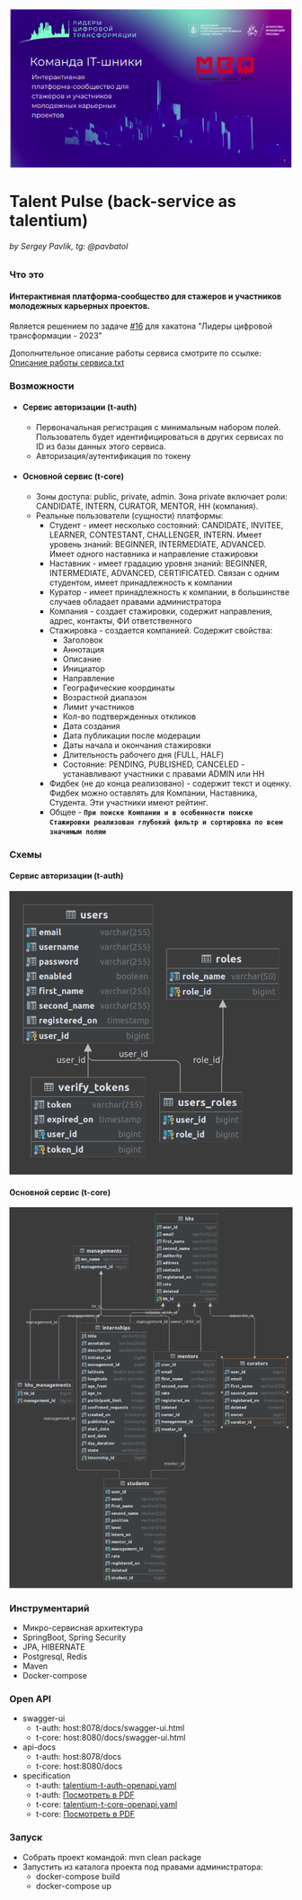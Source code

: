 ![team.png](public%2Fteam%2Fteam.png)

# Talent Pulse (back-service as talentium)

###### by Sergey Pavlik, tg: @pavbatol

### Что это

#### Интерактивная платформа-сообщество для стажеров и участников молодежных карьерных проектов.  
Является решением по задаче [#16](https://leaders2023.innoagency.ru/task_16) для хакатона "Лидеры цифровой трансформации - 2023"

Дополнительное описание работы сервиса смотрите по ссылке:
[Описание работы сервиса.txt](public%2Fdocumentation%2F%D0%9E%D0%BF%D0%B8%D1%81%D0%B0%D0%BD%D0%B8%D0%B5%20%D1%80%D0%B0%D0%B1%D0%BE%D1%82%D1%8B%20%D1%81%D0%B5%D1%80%D0%B2%D0%B8%D1%81%D0%B0.txt)
### Возможности
- #### Сервис авторизации (t-auth)
    - Первоначальная регистрация с минимальным набором полей. Пользователь будет идентифицироваться в других сервисах по ID из базы данных этого сервиса.
    - Авторизация/аутентификация по токену

- #### Основной сервис (t-core)
  - Зоны доступа: public, private, admin. Зона private включает роли: CANDIDATE, INTERN, CURATOR, MENTOR, HH (компания).
  - Реальные пользователи (сущности) платформы: 
    - Студент - имеет несколько состояний: CANDIDATE, INVITEE, LEARNER, CONTESTANT, CHALLENGER, INTERN. Имеет уровень знаний: BEGINNER, INTERMEDIATE, ADVANCED. Имеет одного наставника и направление стажировки
    - Наставник - имеет градацию уровня знаний: BEGINNER, INTERMEDIATE, ADVANCED, CERTIFICATED. Связан с одним студентом, имеет принадлежность к компании
    - Куратор - имеет принадлежность к компании, в большинстве случаев обладает правами администратора
    - Компания - создает стажировки, содержит направления, адрес, контакты, ФИ ответственного
    - Стажировка - создается компанией. Содержит свойства:
      - Заголовок
      - Аннотация
      - Описание
      - Инициатор
      - Направление
      - Географические координаты
      - Возрастной диапазон
      - Лимит участников
      - Кол-во подтвержденных откликов
      - Дата создания
      - Дата публикации после модерации
      - Даты начала и окончания стажировки
      - Длительность рабочего дня (FULL, HALF)
      - Состояние: PENDING, PUBLISHED, CANCELED  - устанавливают участники с правами ADMIN или HH
    - Фидбек (не до конца реализовано) - содержит текст и оценку. Фидбек можно оставлять для Компании, Наставника, Студента. Эти участники имеют рейтинг.
    - Общее - **`При поиске Компании и в особенности поиске Стажировки реализован глубокий фильтр и сортировка по всем значимым полям`**

### Схемы

#### Сервис авторизации (t-auth)
![t-auth-er-diagram.png](public%2Fer-diagram%2Ft-auth-er-diagram.png)

  #### Основной сервис (t-core)
![t-core-er-diagram.png](public%2Fer-diagram%2Ft-core-er-diagram.png)

### Инструментарий
  - Микро-сервисная архитектура
  - SpringBoot, Spring Security
  - JPA, HIBERNATE
  - Postgresql, Redis
  - Maven
  - Docker-compose

### Open API
  - swagger-ui 
    - t-auth: host:8078/docs/swagger-ui.html
    - t-core: host:8080/docs/swagger-ui.html
  - api-docs
    - t-auth: host:8078/docs
    - t-core: host:8080/docs
  - specification
    - t-auth: [talentium-t-auth-openapi.yaml](public%2Fopen-api-specification%2Ftalentium-t-auth-openapi.yaml)
    - t-auth: [Посмотреть в PDF](public%2Fopen-api-specification%2FSwagger%20UI_auth.pdf) 
    - t-core: [talentium-t-core-openapi.yaml](public%2Fopen-api-specification%2Ftalentium-t-core-openapi.yaml)
    - t-core: [Посмотреть в PDF](public%2Fopen-api-specification%2FSwagger%20UI_core.pdf)

### Запуск
- Собрать проект командой: mvn clean package
- Запустить из каталога проекта под правами администратора:
  - docker-compose build
  - docker-compose up